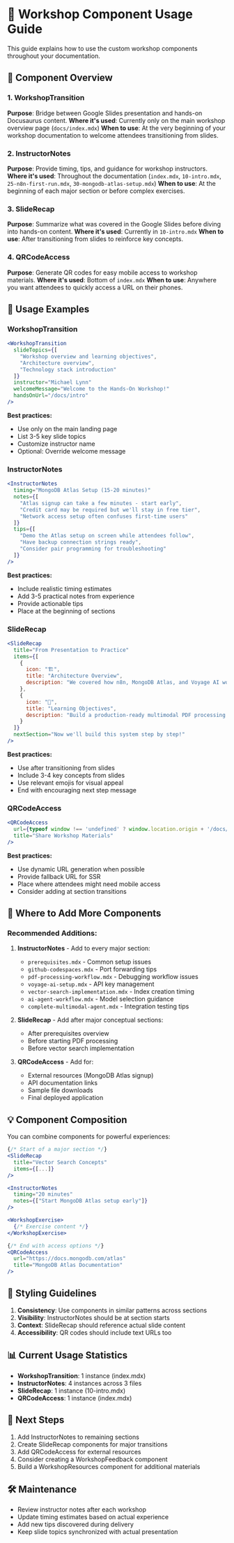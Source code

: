 # 📖 Workshop Component Usage Guide

This guide explains how to use the custom workshop components throughout your documentation.

## 🎯 Component Overview

### 1. WorkshopTransition
**Purpose**: Bridge between Google Slides presentation and hands-on Docusaurus content.
**Where it's used**: Currently only on the main workshop overview page (`docs/index.mdx`)
**When to use**: At the very beginning of your workshop documentation to welcome attendees transitioning from slides.

### 2. InstructorNotes
**Purpose**: Provide timing, tips, and guidance for workshop instructors.
**Where it's used**: Throughout the documentation (`index.mdx`, `10-intro.mdx`, `25-n8n-first-run.mdx`, `30-mongodb-atlas-setup.mdx`)
**When to use**: At the beginning of each major section or before complex exercises.

### 3. SlideRecap
**Purpose**: Summarize what was covered in the Google Slides before diving into hands-on content.
**Where it's used**: Currently in `10-intro.mdx`
**When to use**: After transitioning from slides to reinforce key concepts.

### 4. QRCodeAccess
**Purpose**: Generate QR codes for easy mobile access to workshop materials.
**Where it's used**: Bottom of `index.mdx`
**When to use**: Anywhere you want attendees to quickly access a URL on their phones.

## 📝 Usage Examples

### WorkshopTransition

```jsx
<WorkshopTransition 
  slideTopics={[
    "Workshop overview and learning objectives",
    "Architecture overview", 
    "Technology stack introduction"
  ]}
  instructor="Michael Lynn"
  welcomeMessage="Welcome to the Hands-On Workshop!"
  handsOnUrl="/docs/intro"
/>
```

**Best practices:**
- Use only on the main landing page
- List 3-5 key slide topics
- Customize instructor name
- Optional: Override welcome message

### InstructorNotes

```jsx
<InstructorNotes 
  timing="MongoDB Atlas Setup (15-20 minutes)"
  notes={[
    "Atlas signup can take a few minutes - start early",
    "Credit card may be required but we'll stay in free tier",
    "Network access setup often confuses first-time users"
  ]}
  tips={[
    "Demo the Atlas setup on screen while attendees follow",
    "Have backup connection strings ready",
    "Consider pair programming for troubleshooting"
  ]}
/>
```

**Best practices:**
- Include realistic timing estimates
- Add 3-5 practical notes from experience
- Provide actionable tips
- Place at the beginning of sections

### SlideRecap

```jsx
<SlideRecap 
  title="From Presentation to Practice"
  items={[
    {
      icon: "🏗️",
      title: "Architecture Overview",
      description: "We covered how n8n, MongoDB Atlas, and Voyage AI work together"
    },
    {
      icon: "🎯", 
      title: "Learning Objectives",
      description: "Build a production-ready multimodal PDF processing system"
    }
  ]}
  nextSection="Now we'll build this system step by step!"
/>
```

**Best practices:**
- Use after transitioning from slides
- Include 3-4 key concepts from slides
- Use relevant emojis for visual appeal
- End with encouraging next step message

### QRCodeAccess

```jsx
<QRCodeAccess 
  url={typeof window !== 'undefined' ? window.location.origin + '/docs/' : 'https://workshop.example.com/docs/'}
  title="Share Workshop Materials"
/>
```

**Best practices:**
- Use dynamic URL generation when possible
- Provide fallback URL for SSR
- Place where attendees might need mobile access
- Consider adding at section transitions

## 🚀 Where to Add More Components

### Recommended Additions:

1. **InstructorNotes** - Add to every major section:
   - `prerequisites.mdx` - Common setup issues
   - `github-codespaces.mdx` - Port forwarding tips
   - `pdf-processing-workflow.mdx` - Debugging workflow issues
   - `voyage-ai-setup.mdx` - API key management
   - `vector-search-implementation.mdx` - Index creation timing
   - `ai-agent-workflow.mdx` - Model selection guidance
   - `complete-multimodal-agent.mdx` - Integration testing tips

2. **SlideRecap** - Add after major conceptual sections:
   - After prerequisites overview
   - Before starting PDF processing
   - Before vector search implementation

3. **QRCodeAccess** - Add for:
   - External resources (MongoDB Atlas signup)
   - API documentation links
   - Sample file downloads
   - Final deployed application

## 💡 Component Composition

You can combine components for powerful experiences:

```jsx
{/* Start of a major section */}
<SlideRecap 
  title="Vector Search Concepts"
  items={[...]}
/>

<InstructorNotes 
  timing="20 minutes"
  notes={["Start MongoDB Atlas setup early"]}
/>

<WorkshopExercise>
  {/* Exercise content */}
</WorkshopExercise>

{/* End with access options */}
<QRCodeAccess 
  url="https://docs.mongodb.com/atlas"
  title="MongoDB Atlas Documentation"
/>
```

## 🎨 Styling Guidelines

1. **Consistency**: Use components in similar patterns across sections
2. **Visibility**: InstructorNotes should be at section starts
3. **Context**: SlideRecap should reference actual slide content
4. **Accessibility**: QR codes should include text URLs too

## 📊 Current Usage Statistics

- **WorkshopTransition**: 1 instance (index.mdx)
- **InstructorNotes**: 4 instances across 3 files
- **SlideRecap**: 1 instance (10-intro.mdx)
- **QRCodeAccess**: 1 instance (index.mdx)

## 🔄 Next Steps

1. Add InstructorNotes to remaining sections
2. Create SlideRecap components for major transitions
3. Add QRCodeAccess for external resources
4. Consider creating a WorkshopFeedback component
5. Build a WorkshopResources component for additional materials

## 🛠️ Maintenance

- Review instructor notes after each workshop
- Update timing estimates based on actual experience
- Add new tips discovered during delivery
- Keep slide topics synchronized with actual presentation